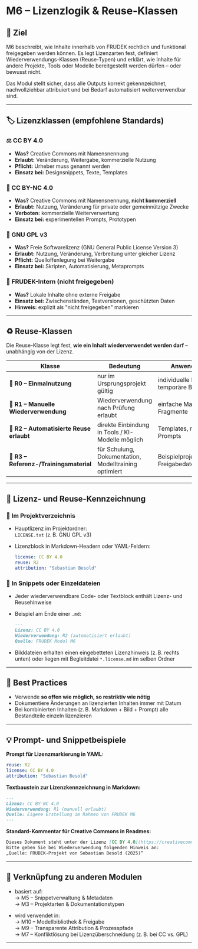 # M6 – Lizenzlogik & Reuse-Klassen

## 🧭 Ziel

M6 beschreibt, wie Inhalte innerhalb von FRUDEK rechtlich und funktional freigegeben werden können. Es legt Lizenzarten fest, definiert Wiederverwendungs-Klassen (Reuse-Typen) und erklärt, wie Inhalte für andere Projekte, Tools oder Modelle bereitgestellt werden dürfen – oder bewusst nicht.

Das Modul stellt sicher, dass alle Outputs korrekt gekennzeichnet, nachvollziehbar attribuiert und bei Bedarf automatisiert weiterverwendbar sind.

---

## 🏷️ Lizenzklassen (empfohlene Standards)

### ⚖️ CC BY 4.0  
- **Was?** Creative Commons mit Namensnennung  
- **Erlaubt:** Veränderung, Weitergabe, kommerzielle Nutzung  
- **Pflicht:** Urheber muss genannt werden  
- **Einsatz bei:** Designsnippets, Texte, Templates

### 🚫 CC BY-NC 4.0  
- **Was?** Creative Commons mit Namensnennung, **nicht kommerziell**  
- **Erlaubt:** Nutzung, Veränderung für private oder gemeinnützige Zwecke  
- **Verboten:** kommerzielle Weiterverwertung  
- **Einsatz bei:** experimentellen Prompts, Prototypen

### 🧪 GNU GPL v3  
- **Was?** Freie Softwarelizenz (GNU General Public License Version 3)  
- **Erlaubt:** Nutzung, Veränderung, Verbreitung unter gleicher Lizenz  
- **Pflicht:** Quelloffenlegung bei Weitergabe  
- **Einsatz bei:** Skripten, Automatisierung, Metaprompts

### 🧷 FRUDEK-Intern (nicht freigegeben)  
- **Was?** Lokale Inhalte ohne externe Freigabe  
- **Einsatz bei:** Zwischenständen, Testversionen, geschützten Daten  
- **Hinweis:** explizit als "nicht freigegeben" markieren

---

## ♻️ Reuse-Klassen

Die Reuse-Klasse legt fest, **wie ein Inhalt wiederverwendet werden darf** – unabhängig von der Lizenz.

| Klasse | Bedeutung | Anwendung |
|--------|-----------|-----------|
| 🔁 **R0 – Einmalnutzung** | nur im Ursprungsprojekt gültig | individuelle Logs, temporäre Bilder |
| 🔁 **R1 – Manuelle Wiederverwendung** | Wiederverwendung nach Prüfung erlaubt | einfache Markdown-Fragmente |
| 🔁 **R2 – Automatisierte Reuse erlaubt** | direkte Einbindung in Tools / KI-Modelle möglich | Templates, modulare Prompts |
| 🔁 **R3 – Referenz-/Trainingsmaterial** | für Schulung, Dokumentation, Modelltraining optimiert | Beispielprojekte, Freigabedatenbanken |

---

## 🧰 Lizenz- und Reuse-Kennzeichnung

### 📁 Im Projektverzeichnis
- Hauptlizenz im Projektordner:  
  `LICENSE.txt` (z. B. GNU GPL v3)

- Lizenzblock in Markdown-Headern oder YAML-Feldern:
  ```yaml
  license: CC BY 4.0
  reuse: R2
  attribution: "Sebastian Besold"
  ```

### 📝 In Snippets oder Einzeldateien
- Jeder wiederverwendbare Code- oder Textblock enthält Lizenz- und Reusehinweise  
- Beispiel am Ende einer `.md`:
  ```markdown
  ---
  Lizenz: CC BY 4.0  
  Wiederverwendung: R2 (automatisiert erlaubt)  
  Quelle: FRUDEK Modul M6
  ```

- Bilddateien erhalten einen eingebetteten Lizenzhinweis (z. B. rechts unten) oder liegen mit Begleitdatei `*.license.md` im selben Ordner

---

## 🧩 Best Practices

- Verwende **so offen wie möglich, so restriktiv wie nötig**  
- Dokumentiere Änderungen an lizenzierten Inhalten immer mit Datum  
- Bei kombinierten Inhalten (z. B. Markdown + Bild + Prompt) alle Bestandteile einzeln lizenzieren

---

## 💡 Prompt- und Snippetbeispiele

**Prompt für Lizenzmarkierung in YAML:**
```yaml
reuse: R2
license: CC BY 4.0
attribution: "Sebastian Besold"
```

**Textbaustein zur Lizenzkennzeichnung in Markdown:**
```markdown
---
Lizenz: CC BY-NC 4.0  
Wiederverwendung: R1 (manuell erlaubt)  
Quelle: Eigene Erstellung im Rahmen von FRUDEK M6
---
```

**Standard-Kommentar für Creative Commons in Readmes:**
```markdown
Dieses Dokument steht unter der Lizenz [CC BY 4.0](https://creativecommons.org/licenses/by/4.0/).  
Bitte geben Sie bei Wiederverwendung folgenden Hinweis an:  
„Quelle: FRUDEK-Projekt von Sebastian Besold (2025)“
```

---

## 🔗 Verknüpfung zu anderen Modulen

- basiert auf:  
  → M5 – Snippetverwaltung & Metadaten  
  → M3 – Projektarten & Dokumentationstypen

- wird verwendet in:  
  → M10 – Modellbibliothek & Freigabe  
  → M9 – Transparente Attribution & Prozesspfade  
  → M7 – Konfliktlösung bei Lizenzüberschneidung (z. B. bei CC vs. GPL)

---
